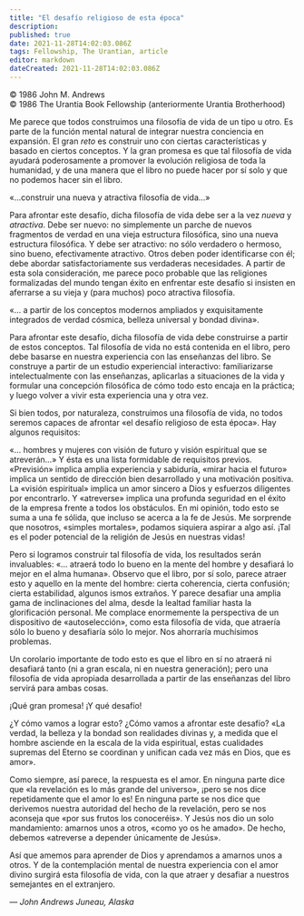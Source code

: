 ```yaml
---
title: "El desafío religioso de esta época"
description: 
published: true
date: 2021-11-28T14:02:03.086Z
tags: Fellowship, The Urantian, article
editor: markdown
dateCreated: 2021-11-28T14:02:03.086Z
---
```


<p class="v-card v-sheet theme--light grey lighten-3 px-2">© 1986 John M. Andrews<br>© 1986 The Urantia Book Fellowship (anteriormente Urantia Brotherhood)</p>


Me parece que todos construimos una filosofía de vida de un tipo u otro. Es parte de la función mental natural de integrar nuestra conciencia en expansión. El gran _reto_ es construir uno con ciertas características y basado en ciertos conceptos. Y la gran promesa es que tal filosofía de vida ayudará poderosamente a promover la evolución religiosa de toda la humanidad, y de una manera que el libro no puede hacer por sí solo y que no podemos hacer sin el libro.

«...construir una nueva y atractiva filosofía de vida...»

Para afrontar este desafío, dicha filosofía de vida debe ser a la vez _nueva_ y _atractiva_. Debe ser nuevo: no simplemente un parche de nuevos fragmentos de verdad en una vieja estructura filosófica, sino una nueva estructura filosófica. Y debe ser atractivo: no sólo verdadero o hermoso, sino bueno, efectivamente atractivo. Otros deben poder identificarse con él; debe abordar satisfactoriamente sus verdaderas necesidades. A partir de esta sola consideración, me parece poco probable que las religiones formalizadas del mundo tengan éxito en enfrentar este desafío si insisten en aferrarse a su vieja y (para muchos) poco atractiva filosofía.

«... a partir de los conceptos modernos ampliados y exquisitamente integrados de verdad cósmica, belleza universal y bondad divina».

Para afrontar este desafío, dicha filosofía de vida debe construirse a partir de estos conceptos. Tal filosofía de vida no está contenida en el libro, pero debe basarse en nuestra experiencia con las enseñanzas del libro. Se construye a partir de un estudio experiencial interactivo: familiarizarse intelectualmente con las enseñanzas, aplicarlas a situaciones de la vida y formular una concepción filosófica de cómo todo esto encaja en la práctica; y luego volver a vivir esta experiencia una y otra vez.

Si bien todos, por naturaleza, construimos una filosofía de vida, no todos seremos capaces de afrontar «el desafío religioso de esta época». Hay algunos requisitos:

«... hombres y mujeres con visión de futuro y visión espiritual que se atreverán...» Y ésta es una lista formidable de requisitos previos. «Previsión» implica amplia experiencia y sabiduría, «mirar hacia el futuro» implica un sentido de dirección bien desarrollado y una motivación positiva. La «visión espiritual» implica un amor sincero a Dios y esfuerzos diligentes por encontrarlo. Y «atreverse» implica una profunda seguridad en el éxito de la empresa frente a todos los obstáculos. En mi opinión, todo esto se suma a una fe sólida, que incluso se acerca a la fe de Jesús. Me sorprende que nosotros, «simples mortales», podamos siquiera aspirar a algo así. ¡Tal es el poder potencial de la religión de Jesús en nuestras vidas!

Pero si logramos construir tal filosofía de vida, los resultados serán invaluables: «... atraerá todo lo bueno en la mente del hombre y desafiará lo mejor en el alma humana». Observo que el libro, por sí solo, parece atraer esto y aquello en la mente del hombre: cierta coherencia, cierta confusión; cierta estabilidad, algunos ismos extraños. Y parece desafiar una amplia gama de inclinaciones del alma, desde la lealtad familiar hasta la glorificación personal. Me complace enormemente la perspectiva de un dispositivo de «autoselección», como esta filosofía de vida, que atraería sólo lo bueno y desafiaría sólo lo mejor. Nos ahorraría muchísimos problemas.

Un corolario importante de todo esto es que el libro en sí no atraerá ni desafiará tanto (ni a gran escala, ni en nuestra generación); pero una filosofía de vida apropiada desarrollada a partir de las enseñanzas del libro servirá para ambas cosas.

¡Qué gran promesa! ¡Y qué desafío!

¿Y cómo vamos a lograr esto? ¿Cómo vamos a afrontar este desafío? «La verdad, la belleza y la bondad son realidades divinas y, a medida que el hombre asciende en la escala de la vida espiritual, estas cualidades supremas del Eterno se coordinan y unifican cada vez más en Dios, que es amor».

Como siempre, así parece, la respuesta es el amor. En ninguna parte dice que «la revelación es lo más grande del universo», ¡pero se nos dice repetidamente que el amor lo es! En ninguna parte se nos dice que derivemos nuestra autoridad del hecho de la revelación, pero se nos aconseja que «por sus frutos los conoceréis». Y Jesús nos dio un solo mandamiento: amarnos unos a otros, «como yo os he amado». De hecho, debemos «atreverse a depender únicamente de Jesús».

Así que amemos para aprender de Dios y aprendamos a amarnos unos a otros. Y de la contemplación mental de nuestra experiencia con el amor divino surgirá esta filosofía de vida, con la que atraer y desafiar a nuestros semejantes en el extranjero.

— _John Andrews_
_Juneau, Alaska_

